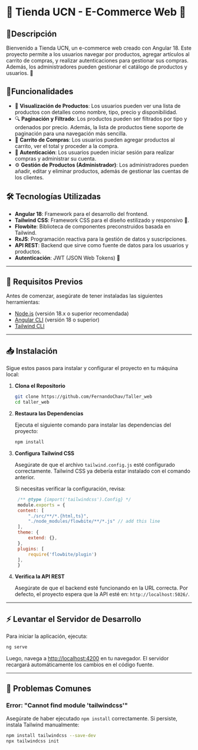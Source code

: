 # 🌟 Tienda UCN - E-Commerce Web 🌟

## 📜Descripción
Bienvenido a Tienda UCN, un e-commerce web creado con Angular 18. Este proyecto permite a los usuarios navegar por productos, agregar artículos al carrito de compras, y realizar autenticaciones para gestionar sus compras. Además, los administradores pueden gestionar el catálogo de productos y usuarios. 🛒

## 🚀Funcionalidades
- 👀 **Visualización de Productos**: Los usuarios pueden ver una lista de productos con detalles como nombre, tipo, precio y disponibilidad.
- 🔍 **Paginación y Filtrado**: Los productos pueden ser filtrados por tipo y ordenados por precio. Además, la lista de productos tiene soporte de paginación para una navegación más sencilla.
- 🛒 **Carrito de Compras**: Los usuarios pueden agregar productos al carrito, ver el total y proceder a la compra.
- 🔑 **Autenticación**: Los usuarios pueden iniciar sesión para realizar compras y administrar su cuenta.
- ⚙️ **Gestión de Productos (Administrador)**: Los administradores pueden añadir, editar y eliminar productos, además de gestionar las cuentas de los clientes.


## 🛠️ Tecnologías Utilizadas

- **Angular 18**: Framework para el desarrollo del frontend.
- **Tailwind CSS**: Framework CSS para el diseño estilizado y responsivo 🎨.
- **Flowbite**: Biblioteca de componentes preconstruidos basada en Tailwind.
- **RxJS**: Programación reactiva para la gestión de datos y suscripciones.
- **API REST**: Backend que sirve como fuente de datos para los usuarios y productos.
- **Autenticación**: JWT (JSON Web Tokens) 🔐 

---

## 🔧 Requisitos Previos

Antes de comenzar, asegúrate de tener instaladas las siguientes herramientas:

- [Node.js](https://nodejs.org/) (versión 18.x o superior recomendada)
- [Angular CLI](https://angular.io/cli) (versión 18 o superior)
- [Tailwind CLI](https://tailwindcss.com/docs/installation)

---

## 📥 Instalación

Sigue estos pasos para instalar y configurar el proyecto en tu máquina local:

1. **Clona el Repositorio**

   ```bash
   git clone https://github.com/FernandoChav/Taller_web
   cd taller_web
   ```

2. **Restaura las Dependencias**

   Ejecuta el siguiente comando para instalar las dependencias del proyecto:

   ```bash
   npm install
   ```

3. **Configura Tailwind CSS**

   Asegúrate de que el archivo `tailwind.config.js` esté configurado correctamente. Tailwind CSS ya debería estar instalado con el comando anterior.

   Si necesitas verificar la configuración, revisa:

   ```javascript
    /** @type {import('tailwindcss').Config} */
    module.exports = {
    content: [
        "./src/**/*.{html,ts}",
        "./node_modules/flowbite/**/*.js" // add this line
    ],
    theme: {
        extend: {},
    },
    plugins: [
        require('flowbite/plugin')
    ],
    }
   ```

4. **Verifica la API REST**

   Asegúrate de que el backend esté funcionando en la URL correcta. Por defecto, el proyecto espera que la API esté en: `http://localhost:5026/`.

---

## ⚡ Levantar el Servidor de Desarrollo

Para iniciar la aplicación, ejecuta:

```bash
ng serve
```

Luego, navega a [http://localhost:4200](http://localhost:4200) en tu navegador. El servidor recargará automáticamente los cambios en el código fuente.

---



## 🔧 Problemas Comunes

### Error: "Cannot find module 'tailwindcss'"

Asegúrate de haber ejecutado `npm install` correctamente. Si persiste, instala Tailwind manualmente:

```bash
npm install tailwindcss --save-dev
npx tailwindcss init